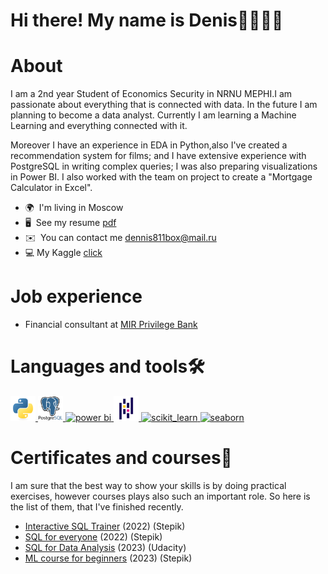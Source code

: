 Hi there! My name is Denis👋👨🏻‍💻
======================



About
======================

I am a 2nd year Student of Economics Security in NRNU MEPHI.I am passionate about everything that is connected with data. In the future I am planning to become a data analyst. Currently I am learning a Machine Learning and everything connected with it.

Moreover I have an experience in EDA in Python,also I've created a recommendation system for films; and I have extensive experience with PostgreSQL in writing complex queries; I was also preparing visualizations in Power BI. I also worked with the team on project to create a "Mortgage Calculator in Excel".

* 🌍  I'm living in Moscow
* 🖥️  See my resume [pdf](http://myresume.ru/resume/3VIyPPWyrQQ/)
* ✉️  You can contact me  [dennis811box@mail.ru](mailto:dennis811box@mail.ru)
* 💻  My Kaggle [click](https://www.kaggle.com/denzik228)

Job experience
====================
* Financial consultant at [MIR Privilege Bank](https://mp-bank.ru/)




Languages and tools🛠
======================

<a href="https://www.python.org" target="_blank" rel="noreferrer"> <img src="https://raw.githubusercontent.com/devicons/devicon/master/icons/python/python-original.svg" alt="python" width="40" height="40"/> </a> 
<a href="https://www.postgresql.org" target="_blank" rel="noreferrer"> <img src="https://raw.githubusercontent.com/devicons/devicon/master/icons/postgresql/postgresql-original-wordmark.svg" alt="postgresql" width="40" height="40"/> </a> 
<a href="https://powerbi.microsoft.com/ru-ru/" target="_blank" rel="noreferrer"> <img src="https://w7.pngwing.com/pngs/917/379/png-transparent-power-bi-business-intelligence-microsoft-logo-data-visualization-microsoft-text-rectangle-logo.png" alt="power bi" width="40" height="40"/> </a> 
<a href="https://pandas.pydata.org/" target="_blank" rel="noreferrer"> <img src="https://raw.githubusercontent.com/devicons/devicon/2ae2a900d2f041da66e950e4d48052658d850630/icons/pandas/pandas-original.svg" alt="pandas" width="40" height="40"/> </a> 
<a href="https://scikit-learn.org/" target="_blank" rel="noreferrer"> <img src="https://upload.wikimedia.org/wikipedia/commons/0/05/Scikit_learn_logo_small.svg" alt="scikit_learn" width="40" height="40"/> </a> <a href="https://seaborn.pydata.org/" target="_blank" rel="noreferrer"> <img src="https://seaborn.pydata.org/_images/logo-mark-lightbg.svg" alt="seaborn" width="40" height="40"/> </a> 

</p>


Certificates and courses📜
======================
I am sure that the best way to show your skills is by doing practical exercises, however courses plays also such an important role. So here is the list of them, that I've finished recently.

* [Interactive SQL Trainer](https://stepik.org/cert/1959546) (2022) (Stepik)
* [SQL for everyone](https://stepik.org/cert/1574139) (2022) (Stepik)
* [SQL for Data Analysis](https://disk.yandex.ru/i/AX2bJUKksYDbDg) (2023) (Udacity)
* [ML course for beginners](https://disk.yandex.ru/i/Sv_3XgOED6D1Ig) (2023) (Stepik)



